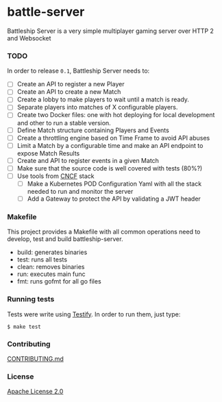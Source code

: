 # battle-server
Battleship Server is a very simple multiplayer gaming server over HTTP 2 and Websocket

### TODO
In order to release `0.1`, Battleship Server needs to:

- [ ] Create an API to register a new Player
- [ ] Create an API to create a new Match
- [ ] Create a lobby to make players to wait until a match is ready.
- [ ] Separate players into matches of X configurable players.
- [ ] Create two Docker files: one with hot deploying for local development and other to run a stable version.
- [ ] Define Match structure containing Players and Events
- [ ] Create a throttling engine based on Time Frame to avoid API abuses
- [ ] Limit a Match by a configurable time and make an API endpoint to expose Match Results
- [ ] Create and API to register events in a given Match
- [ ] Make sure that the source code is well covered with tests (80%?)
- [ ] Use tools from [CNCF](https://www.cncf.io/) stack
    - [ ] Make a Kubernetes POD Configuration Yaml with all the stack needed to run and monitor the server 
    - [ ] Add a Gateway to protect the API by validating a JWT header

### Makefile

This project provides a Makefile with all common operations need to develop, test and build battleship-server.

* build: generates binaries
* test: runs all tests
* clean: removes binaries
* run: executes main func
* fmt: runs gofmt for all go files

### Running tests

Tests were write using [Testify](https://github.com/stretchr/testify). In order to run them, just type:

```shell
$ make test
```

### Contributing

 [CONTRIBUTING.md](CONTRIBUTING.md) 

### License

[Apache License 2.0](LICENSE)  